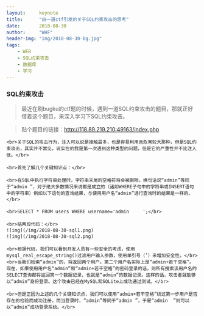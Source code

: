 ```yaml
---
layout:     keynote
title:      "由一道ctf引发的关于SQL约束攻击的思考"
date:       2018-08-30 
author:     "WHF"
header-img: "img/2018-08-30-bg.jpg"
tags:
    - WEB
    - SQL约束攻击
	- 数据库
    - 学习
---
```



### SQL约束攻击

> 最近在刷bugku的ctf题的时候，遇到一道SQL约束攻击的题目，那就正好借着这个题目，来深入学习下SQL约束攻击。

> 贴个题目的链接：http://118.89.219.210:49163/index.php
 
    <br>关于SQL的攻击行为，注入可以说是接触最多，也是容易利用且危害较大那种，但是SQL约束攻击，其实并不常见，说实在的我是第一次遇到这种类型的问题，但是它的严重性并不比注入低。</br>
	
	<br>首先了解几个关键知识点：</br>

    <br>在SQL中执行字符串处理时，字符串末尾的空格符将会被删除。换句话说“admin”等同于“admin ”，对于绝大多数情况来说都是成立的（诸如WHERE子句中的字符串或INSERT语句中的字符串）例如以下语句的查询结果，与使用用户名“admin”进行查询时的结果是一样的。</br>
	
	<br>SELECT * FROM users WHERE username='admin     ';</br>
	
	<br>贴两段代码：</br>
	![img](/img/2018-08-30-sql1.png)
	![img](/img/2018-08-30-sql2.png)

	<br>根据代码，我们可以看到开发人员有一些安全的考虑，使用mysql_real_escape_string()过滤用户输入参数，使用单引号（’）来增加安全性。</br>
	<br>当我们检索“admin”的，将返回两个用户。第二个用户名实际上是“admin+若干空格”。现在，如果使用用户名“admin”和“admin+若干空格”的密码登录的话，则所有搜索该用户名的SELECT查询都将返回第一个数据记录，也就是“admin”的数据记录。这样的话，攻击者就能够以“admin”身份登录。这个攻击已经在MySQL和SQLite上成功通过测试。</br>
	
	<br>但是正因为上述的几个关键知识点，我们可以使用“admin+若干空格”绕过第一步用户是否存在的检验而成功注册，而当登录时，“admin”等同于“admin ”，于是“admin  ”则可以以“admin”成功登录系统。</br>
	
	

